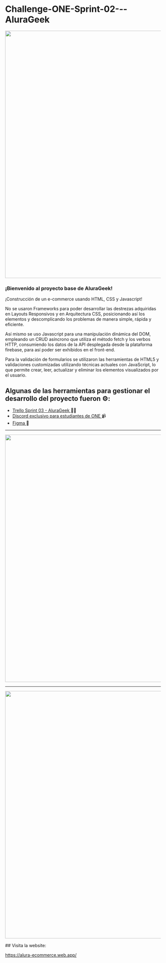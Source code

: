 ﻿# Challenge-ONE-Sprint-02---AluraGeek

<p align="center" >
     <img width="800" heigth="400" src="https://i.ibb.co/MD2s9fw/starwars.png">
</p>

### ¡Bienvenido al proyecto base de AluraGeek!

¡Construcción de un e-commerce usando HTML, CSS y Javascript!

No se usaron Frameworks para poder desarrollar las destrezas adquiridas en Layouts Responsivos y en Arquitectura CSS, posicionando así los elementos y descomplicando los problemas de manera simple, rápida y eficiente.

Así mismo se uso Javascript para una manipulación dinámica del DOM, empleando un CRUD asíncrono que utiliza el método fetch y los verbos HTTP, consumiendo los datos de la API desplegada desde la plataforma firebase, para así poder ser exhibidos en el front-end.

Para la validación de formularios se utilizaron las herramientas de HTML5 y validaciones customizadas utilizando técnicas actuales con JavaScript, lo que permite crear, leer, actualizar y eliminar los elementos visualizados por el usuario.

## Algunas de las herramientas  para gestionar el desarrollo del proyecto fueron ⚙: 

- <a href="https://trello.com/b/e0UaUgh6/sprint-3">Trello Sprint 03 - AluraGeek </a> ✍🏾
- <a href="https://discord.gg/2Fd3HrYhKn">Discord exclusivo para estudiantes de ONE   </a> 📹 
-  <a href="https://www.figma.com/file/NUd563IRcuwUGyFGTwPP5W/AluraGeek?node-id=1%3A34">Figma </a> 💼
---

<p align="center" >
     <img width="800" heigth="400" src="https://github.com/LIZGRICAS/Challenge-ONE-Sprint-02---AluraGeek/assets/102168375/8c407e24-39ec-4c2a-b1a4-b8c815021671">
</p>

---

<p align="center" >
     <img width="800" heigth="400" src="https://github.com/LIZGRICAS/Challenge-ONE-Sprint-02---AluraGeek/assets/102168375/592d0907-f6c4-4e7a-a3fc-c4ebbc3b6130)https://github.com/LIZGRICAS/Challenge-ONE-Sprint-02---AluraGeek/assets/102168375/592d0907-f6c4-4e7a-a3fc-c4ebbc3b6130">
</p>
## Visita la website:

<a href="https://alura-ecommerce.web.app/">https://alura-ecommerce.web.app/</a> 
